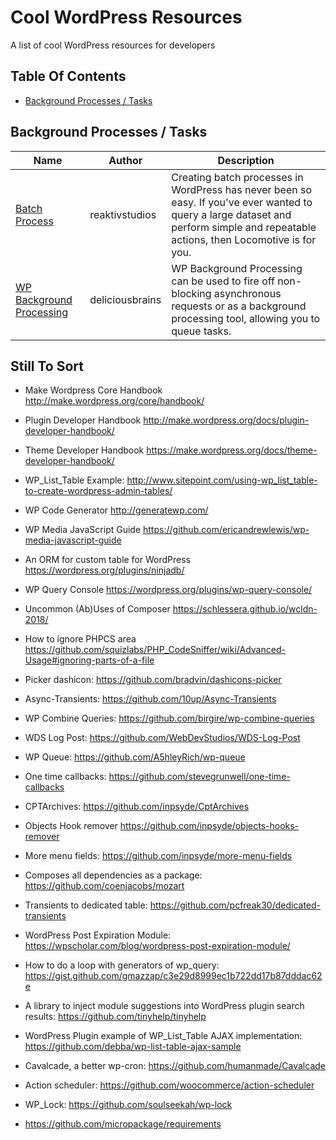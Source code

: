 # Cool WordPress Resources

A list of cool WordPress resources for developers

## Table Of Contents

- [Background Processes / Tasks](#background-processes--tasks)


## Background Processes / Tasks

| Name | Author | Description |
| --- | --- | --- |
| [Batch Process](https://github.com/reaktivstudios/locomotive) | reaktivstudios | Creating batch processes in WordPress has never been so easy. If you've ever wanted to query a large dataset and perform simple and repeatable actions, then Locomotive is for you. |
| [WP Background Processing](https://github.com/deliciousbrains/wp-background-processing) | deliciousbrains | WP Background Processing can be used to fire off non-blocking asynchronous requests or as a background processing tool, allowing you to queue tasks. |


## Still To Sort


* Make Wordpress Core Handbook http://make.wordpress.org/core/handbook/
* Plugin Developer Handbook http://make.wordpress.org/docs/plugin-developer-handbook/
* Theme Developer Handbook https://make.wordpress.org/docs/theme-developer-handbook/
* WP_List_Table Example: http://www.sitepoint.com/using-wp_list_table-to-create-wordpress-admin-tables/
* WP Code Generator http://generatewp.com/
* WP Media JavaScript Guide https://github.com/ericandrewlewis/wp-media-javascript-guide
* An ORM for custom table for WordPress https://wordpress.org/plugins/ninjadb/
* WP Query Console https://wordpress.org/plugins/wp-query-console/
* Uncommon (Ab)Uses of Composer https://schlessera.github.io/wcldn-2018/
* How to ignore PHPCS area https://github.com/squizlabs/PHP_CodeSniffer/wiki/Advanced-Usage#ignoring-parts-of-a-file

* Picker dashicon: https://github.com/bradvin/dashicons-picker

* Async-Transients: https://github.com/10up/Async-Transients
* WP Combine Queries: https://github.com/birgire/wp-combine-queries
* WDS Log Post: https://github.com/WebDevStudios/WDS-Log-Post
* WP Queue: https://github.com/A5hleyRich/wp-queue
* One time callbacks: https://github.com/stevegrunwell/one-time-callbacks
* CPTArchives: https://github.com/inpsyde/CptArchives
* Objects Hook remover https://github.com/inpsyde/objects-hooks-remover
* More menu fields: https://github.com/inpsyde/more-menu-fields
* Composes all dependencies as a package: https://github.com/coenjacobs/mozart
* Transients to dedicated table: https://github.com/pcfreak30/dedicated-transients
* WordPress Post Expiration Module: https://wpscholar.com/blog/wordpress-post-expiration-module/
* How to do a loop with generators of wp_query:  https://gist.github.com/gmazzap/c3e29d8999ec1b722dd17b87dddac62e
* A library to inject module suggestions into WordPress plugin search results: https://github.com/tinyhelp/tinyhelp
* WordPress Plugin example of WP_List_Table AJAX implementation: https://github.com/debba/wp-list-table-ajax-sample
* Cavalcade, a better wp-cron: https://github.com/humanmade/Cavalcade
* Action scheduler: https://github.com/woocommerce/action-scheduler
* WP_Lock: https://github.com/soulseekah/wp-lock
* https://github.com/micropackage/requirements
